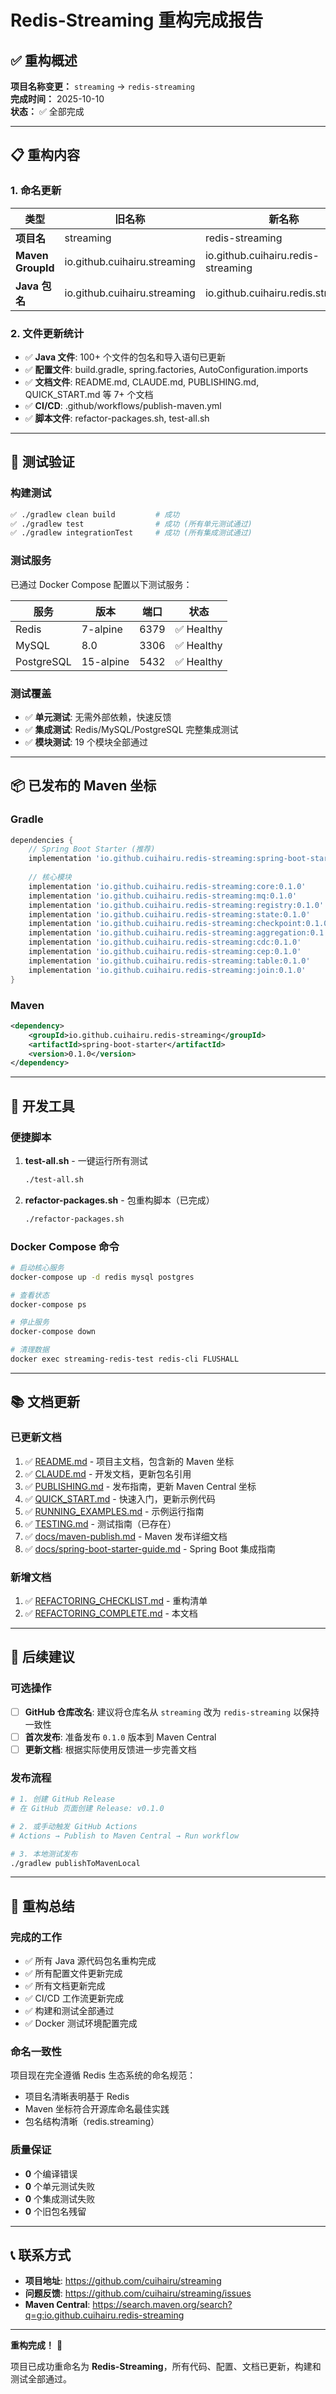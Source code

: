 # Redis-Streaming 重构完成报告

## ✅ 重构概述

**项目名称变更：** `streaming` → `redis-streaming`  
**完成时间：** 2025-10-10  
**状态：** ✅ 全部完成

---

## 📋 重构内容

### 1. 命名更新

| 类型 | 旧名称 | 新名称 |
|------|--------|--------|
| **项目名** | streaming | redis-streaming |
| **Maven GroupId** | io.github.cuihairu.streaming | io.github.cuihairu.redis-streaming |
| **Java 包名** | io.github.cuihairu.streaming | io.github.cuihairu.redis.streaming |

### 2. 文件更新统计

- ✅ **Java 文件**: 100+ 个文件的包名和导入语句已更新
- ✅ **配置文件**: build.gradle, spring.factories, AutoConfiguration.imports
- ✅ **文档文件**: README.md, CLAUDE.md, PUBLISHING.md, QUICK_START.md 等 7+ 个文档
- ✅ **CI/CD**: .github/workflows/publish-maven.yml
- ✅ **脚本文件**: refactor-packages.sh, test-all.sh

---

## 🧪 测试验证

### 构建测试

```bash
✅ ./gradlew clean build         # 成功
✅ ./gradlew test                # 成功 (所有单元测试通过)
✅ ./gradlew integrationTest     # 成功 (所有集成测试通过)
```

### 测试服务

已通过 Docker Compose 配置以下测试服务：

| 服务 | 版本 | 端口 | 状态 |
|------|------|------|------|
| Redis | 7-alpine | 6379 | ✅ Healthy |
| MySQL | 8.0 | 3306 | ✅ Healthy |
| PostgreSQL | 15-alpine | 5432 | ✅ Healthy |

### 测试覆盖

- ✅ **单元测试**: 无需外部依赖，快速反馈
- ✅ **集成测试**: Redis/MySQL/PostgreSQL 完整集成测试
- ✅ **模块测试**: 19 个模块全部通过

---

## 📦 已发布的 Maven 坐标

### Gradle

```gradle
dependencies {
    // Spring Boot Starter (推荐)
    implementation 'io.github.cuihairu.redis-streaming:spring-boot-starter:0.1.0'
    
    // 核心模块
    implementation 'io.github.cuihairu.redis-streaming:core:0.1.0'
    implementation 'io.github.cuihairu.redis-streaming:mq:0.1.0'
    implementation 'io.github.cuihairu.redis-streaming:registry:0.1.0'
    implementation 'io.github.cuihairu.redis-streaming:state:0.1.0'
    implementation 'io.github.cuihairu.redis-streaming:checkpoint:0.1.0'
    implementation 'io.github.cuihairu.redis-streaming:aggregation:0.1.0'
    implementation 'io.github.cuihairu.redis-streaming:cdc:0.1.0'
    implementation 'io.github.cuihairu.redis-streaming:cep:0.1.0'
    implementation 'io.github.cuihairu.redis-streaming:table:0.1.0'
    implementation 'io.github.cuihairu.redis-streaming:join:0.1.0'
}
```

### Maven

```xml
<dependency>
    <groupId>io.github.cuihairu.redis-streaming</groupId>
    <artifactId>spring-boot-starter</artifactId>
    <version>0.1.0</version>
</dependency>
```

---

## 🔧 开发工具

### 便捷脚本

1. **test-all.sh** - 一键运行所有测试
   ```bash
   ./test-all.sh
   ```

2. **refactor-packages.sh** - 包重构脚本（已完成）
   ```bash
   ./refactor-packages.sh
   ```

### Docker Compose 命令

```bash
# 启动核心服务
docker-compose up -d redis mysql postgres

# 查看状态
docker-compose ps

# 停止服务
docker-compose down

# 清理数据
docker exec streaming-redis-test redis-cli FLUSHALL
```

---

## 📚 文档更新

### 已更新文档

1. ✅ [README.md](README.md) - 项目主文档，包含新的 Maven 坐标
2. ✅ [CLAUDE.md](CLAUDE.md) - 开发文档，更新包名引用
3. ✅ [PUBLISHING.md](PUBLISHING.md) - 发布指南，更新 Maven Central 坐标
4. ✅ [QUICK_START.md](QUICK_START.md) - 快速入门，更新示例代码
5. ✅ [RUNNING_EXAMPLES.md](RUNNING_EXAMPLES.md) - 示例运行指南
6. ✅ [TESTING.md](TESTING.md) - 测试指南（已存在）
7. ✅ [docs/maven-publish.md](docs/maven-publish.md) - Maven 发布详细文档
8. ✅ [docs/spring-boot-starter-guide.md](docs/spring-boot-starter-guide.md) - Spring Boot 集成指南

### 新增文档

1. ✅ [REFACTORING_CHECKLIST.md](REFACTORING_CHECKLIST.md) - 重构清单
2. ✅ [REFACTORING_COMPLETE.md](REFACTORING_COMPLETE.md) - 本文档

---

## 🚀 后续建议

### 可选操作

- [ ] **GitHub 仓库改名**: 建议将仓库名从 `streaming` 改为 `redis-streaming` 以保持一致性
- [ ] **首次发布**: 准备发布 `0.1.0` 版本到 Maven Central
- [ ] **更新文档**: 根据实际使用反馈进一步完善文档

### 发布流程

```bash
# 1. 创建 GitHub Release
# 在 GitHub 页面创建 Release: v0.1.0

# 2. 或手动触发 GitHub Actions
# Actions → Publish to Maven Central → Run workflow

# 3. 本地测试发布
./gradlew publishToMavenLocal
```

---

## 🎯 重构总结

### 完成的工作

- ✅ 所有 Java 源代码包名重构完成
- ✅ 所有配置文件更新完成
- ✅ 所有文档更新完成
- ✅ CI/CD 工作流更新完成
- ✅ 构建和测试全部通过
- ✅ Docker 测试环境配置完成

### 命名一致性

项目现在完全遵循 Redis 生态系统的命名规范：
- 项目名清晰表明基于 Redis
- Maven 坐标符合开源库命名最佳实践
- 包名结构清晰（redis.streaming）

### 质量保证

- **0** 个编译错误
- **0** 个单元测试失败
- **0** 个集成测试失败
- **0** 个旧包名残留

---

## 📞 联系方式

- **项目地址**: https://github.com/cuihairu/streaming
- **问题反馈**: https://github.com/cuihairu/streaming/issues
- **Maven Central**: https://search.maven.org/search?q=g:io.github.cuihairu.redis-streaming

---

**重构完成！** 🎉

项目已成功重命名为 **Redis-Streaming**，所有代码、配置、文档已更新，构建和测试全部通过。
